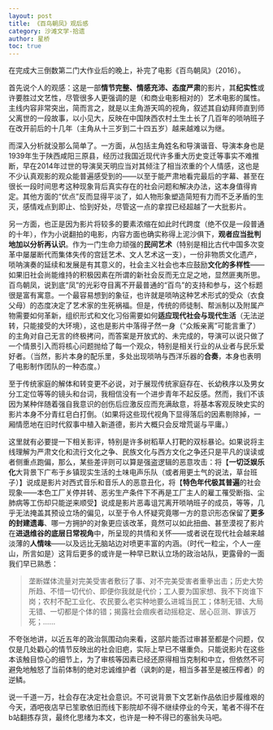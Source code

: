 ```yaml
---
layout: post
title: 《百鸟朝凤》观后感
category: 沙滩文学-拾遗
author: 星桥
toc: true
---
```


在完成大三倒数第二门大作业后的晚上，补完了电影《百鸟朝凤》（2016）。

首先说个人的观感：这是一部**情节完整、情感充沛、态度严肃**的影片，其**纪实性**或许要胜过文艺性，尽管很多人更强调的是（和商业电影相对的）艺术电影的属性。主线内容非常突出，简而言之，就是以主角游天鸣的视角，叙述其自幼拜师直到师父离世的一段故事，以小见大，反映在中国陕西农村土生土长了几百年的唢呐班子在改开前后的十几年（主角从十三岁到二十四五岁）越来越难以为继。

而深入分析就没那么简单了。一方面，从包括主角姓名和导演谐音、导演本身也是1939年生于陕西咸阳三原县，经历过我国近现代许多重大历史变迁等事实不难推断，早在2014年过世的导演吴天明应当对其倾注了相当浓重的个人情感，这也是不少认真观影的观众能普遍感受到的——以至于能严肃地看完最后的字幕、甚至在很长一段时间思考这种现象背后真实存在的社会问题和解决办法，这本身值得肯定。其他方面的“优点”反而显得平淡了，如人物形象塑造简短有力而不乏矛盾的生灭，感情戏点到即止、恰到好处，尽管这一点的拿捏已经超越了一大批影片。

另一方面，也正是因为影片将较多的要素浓缩在如此时代跨度（绝不仅是一段普通的十年），作为小说翻拍的电影，内容方面也确实称得上泥沙俱下，**观者应当批判地加以分析再认识**。作为一门生命力顽强的**民间艺术**（特别是相比古代中国多次变革中屡屡断代而集体失传的宫廷艺术、文人艺术这一支），一份非物质文化遗产，唢呐演奏的延续和发展是有其意义的，社会主义社会也本应鼓励**文化的多样性**——如果旧社会尚能维持的积极因素在所谓的新社会反而无立足之地，显然匪夷所思。百鸟朝凤，说到底“凤”的光彩夺目离不开最普通的“百鸟”的支持和参与，这个标题很是富有寓意。一个最容易想到的象征，也许就是唢呐这种艺术形式的受众（衣食父母）的态度决定了艺术家的生死祸福。但是，传统的师徒制、帮派制以及附属产物需要如何革新，组织形式和文化习俗需要如何**适应现代社会与现代生活**（无法逆转，只能接受的大环境），这也是影片中落得孑然一身（“众叛亲离”可能言重了）的主角对自己无言的终极拷问，而答案是开放式的、未完成的，导演可以说只做了一个情景引入而将核心问题抛给了每一个观众，特别是相关行业的从业者与民乐爱好者。（当然，影片本身的配乐里，多处出现唢呐与西洋乐器的**合奏**，本身也表明了电影制作团队的一种态度。）

至于传统家庭的解体和转变更不必说，对于展现传统家庭存在、长幼秩序以及男女分工定位等等的镜头和台词，我相信没有一个进步青年不起反感。然而，我们不该因为某种伴随着强自我意识的创伤后应激反应而充满敌意，将基本客观反映史实的影片本身不分青红皂白打倒。（如果将这些现代视角下显得落后的因素剔除掉，一厢情愿地在旧时代叙事中植入新道德，影片大概只会反增荒诞与平庸。）

这里就有必要提一下相关影评，特别是许多树稻草人打靶的双标暴论。如果说将主线理解为严肃文化和流行文化之争、民族文化与西方文化之争还只是平凡的误读或者侧重点跑偏，那么，某些差评则可以算是强盗逻辑的恶意攻击：将【**一切泛娱乐化**大背景下广布于乡镇现实生活的土味电声乐队（或者用更土气的说法，草台班子）】说成是影片对西式音乐和音乐人的恶意丑化，将【**特色年代极其普遍**的社会现象——本色工厂关停并转、恶劣生产条件下不再是工厂主人的雇工罹受断指、尘肺病等工伤却只能逆来顺受】说成是影片恶毒诅咒离开唢呐班子的成员，等等，几乎无法掩盖其预设立场的偏见，以至于令人怀疑究竟哪一方的意识形态保留了**更多的封建遗毒**、哪一方拥护的对象更应该改革，竟然可以如此扭曲、甚至漠视了影片在**进退维谷的底层日常视角**中，所呈现的共情和关怀——或者说在现代社会越来越淡薄的**人情味**——以及远比无脑站边对喷更丰富的内涵。（时代一粒尘，个人一座山，所言如是）这背后更多的或许是一种早已默认立场的政治站队，更露骨的一面我们早已熟悉：

> 垄断媒体流量对完美受害者敷衍了事、对不完美受害者重拳出击；历史大势所趋、不惜一切代价、即便你我就是代价；工人要为国家想、我不下岗谁下岗；农村不配工业化、农民要么老实种地要么进城当民工；体制无错、大局无错、一切都是个体的错；揭露社会痼疾者动摇稳定、居心叵测、罪该万死；……

不夸张地讲，以近五年的政治氛围动向来看，这部片能否过审甚至都是个问题，仅仅是几处戳心的情节反映出的社会旧疤，实际上早已不堪重负。只能说影片在这些本该触目惊心的细节上，为了审核等因素已经还原得相当克制和中立，但依然不可避免地触怒了当前体制的绝对忠诚维护者（讽刺的是，相当多甚至是被压榨者）的逆鳞。

说一千道一万，社会存在决定社会意识。不可说背景下文艺新作品依旧步履维艰的今天，酒吧夜店早已笙歌依旧而线下影院却不得不继续停业的今天，笔者不得不在b站翻拣存货，最终化思绪为本文，也许是一种不得已的塞翁失马吧。
